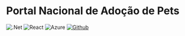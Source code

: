 #  Portal Nacional de Adoção de Pets
![.Net](https://img.shields.io/badge/.NET-5C2D91?style=for-the-badge&logo=.net&logoColor=white) ![React](https://img.shields.io/badge/react-%2320232a.svg?style=for-the-badge&logo=react&logoColor=%2361DAFB) ![Azure](https://img.shields.io/badge/azure-%230072C6.svg?style=for-the-badge&logo=microsoftazure&logoColor=white) [![Github](http://img.shields.io/badge/github-%231877F2.svg?&style=for-the-badge&logo=github&logoColor=white&color=black)](https://github.com/) 	
